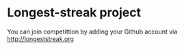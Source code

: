Longest-streak project
========================

You can join competittion by adding your Github account via http://longeststreak.org
